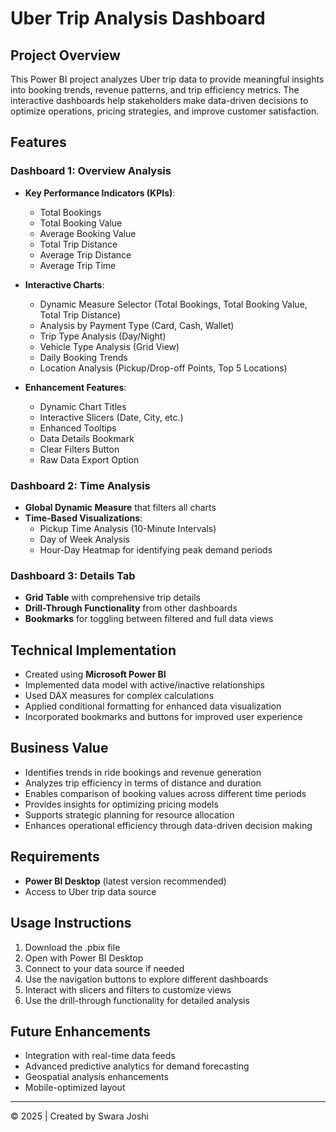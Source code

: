 # Uber Trip Analysis Dashboard

## Project Overview
This Power BI project analyzes Uber trip data to provide meaningful insights into booking trends, revenue patterns, and trip efficiency metrics. The interactive dashboards help stakeholders make data-driven decisions to optimize operations, pricing strategies, and improve customer satisfaction.

## Features

### Dashboard 1: Overview Analysis
- **Key Performance Indicators (KPIs)**:
  - Total Bookings
  - Total Booking Value
  - Average Booking Value
  - Total Trip Distance
  - Average Trip Distance
  - Average Trip Time

- **Interactive Charts**:
  - Dynamic Measure Selector (Total Bookings, Total Booking Value, Total Trip Distance)
  - Analysis by Payment Type (Card, Cash, Wallet)
  - Trip Type Analysis (Day/Night)
  - Vehicle Type Analysis (Grid View)
  - Daily Booking Trends
  - Location Analysis (Pickup/Drop-off Points, Top 5 Locations)

- **Enhancement Features**:
  - Dynamic Chart Titles
  - Interactive Slicers (Date, City, etc.)
  - Enhanced Tooltips
  - Data Details Bookmark
  - Clear Filters Button
  - Raw Data Export Option

### Dashboard 2: Time Analysis
- **Global Dynamic Measure** that filters all charts
- **Time-Based Visualizations**:
  - Pickup Time Analysis (10-Minute Intervals)
  - Day of Week Analysis
  - Hour-Day Heatmap for identifying peak demand periods

### Dashboard 3: Details Tab
- **Grid Table** with comprehensive trip details
- **Drill-Through Functionality** from other dashboards
- **Bookmarks** for toggling between filtered and full data views

## Technical Implementation
- Created using **Microsoft Power BI**
- Implemented data model with active/inactive relationships
- Used DAX measures for complex calculations
- Applied conditional formatting for enhanced data visualization
- Incorporated bookmarks and buttons for improved user experience

## Business Value
- Identifies trends in ride bookings and revenue generation
- Analyzes trip efficiency in terms of distance and duration
- Enables comparison of booking values across different time periods
- Provides insights for optimizing pricing models
- Supports strategic planning for resource allocation
- Enhances operational efficiency through data-driven decision making

## Requirements
- **Power BI Desktop** (latest version recommended)
- Access to Uber trip data source

## Usage Instructions
1. Download the .pbix file
2. Open with Power BI Desktop
3. Connect to your data source if needed
4. Use the navigation buttons to explore different dashboards
5. Interact with slicers and filters to customize views
6. Use the drill-through functionality for detailed analysis

## Future Enhancements
- Integration with real-time data feeds
- Advanced predictive analytics for demand forecasting
- Geospatial analysis enhancements
- Mobile-optimized layout
  
---

© 2025 | Created by Swara Joshi

